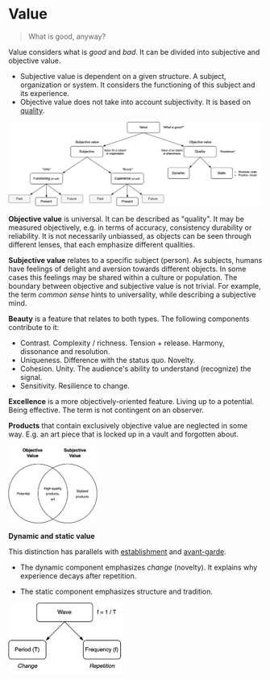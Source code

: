 # Value

> What is good, anyway?

Value considers what is *good* and *bad*. It can be divided into subjective and objective value.

- Subjective value is dependent on a given structure. A subject, organization or system. It considers the functioning of this subject and its experience.
- Objective value does not take into account subjectivity. It is based on [quality](quality).



![subjective-quality](../img/subjective-quality.png)



**Objective value** is universal. It can be described as "quality". It may be measured objectively, e.g. in terms of accuracy, consistency durability or reliability. It is not necessarily unbiassed, as objects can be seen through different lenses, that each emphasize different qualities.

**Subjective value** relates to a specific subject (person). As subjects, humans have feelings of delight and aversion towards different objects. In some cases this feelings may be shared within a culture or population. The boundary between objective and subjective value is not trivial. For example, the term *common sense* hints to universality, while describing a subjective mind.

**Beauty** is a feature that relates to both types. The following components contribute to it:

- Contrast. Complexity / richness. Tension + release. Harmony, dissonance and resolution.
- Uniqueness. Difference with the status quo. Novelty.
- Cohesion. Unity. The audience's ability to understand (recognize) the signal.
- Sensitivity. Resilience to change.

**Excellence** is a more objectively-oriented feature. Living up to a potential. Being effective. The term is not contingent on an observer.

**Products** that contain exclusively objective value are neglected in some way. E.g. an art piece that is locked up in a vault and forgotten about.



<img src="../img/objective-subjective-value.png" alt="objective-subjective-value" style="width:35%;" />

**Dynamic and static value**

This distinction has parallels with [establishment](https://en.wikipedia.org/wiki/The_Establishment) and [avant-garde](https://en.wikipedia.org/wiki/Avant-garde).

- The dynamic component emphasizes *change* (novelty). It explains why experience decays after repetition.

- The static component emphasizes structure and tradition.



<img src="../img/wave-quality.png" alt="wave-quality" style="height:10em;" />